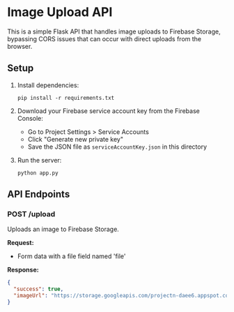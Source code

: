# Image Upload API

This is a simple Flask API that handles image uploads to Firebase Storage, bypassing CORS issues that can occur with direct uploads from the browser.

## Setup

1. Install dependencies:
   ```
   pip install -r requirements.txt
   ```

2. Download your Firebase service account key from the Firebase Console:
   - Go to Project Settings > Service Accounts
   - Click "Generate new private key"
   - Save the JSON file as `serviceAccountKey.json` in this directory

3. Run the server:
   ```
   python app.py
   ```

## API Endpoints

### POST /upload

Uploads an image to Firebase Storage.

**Request:**
- Form data with a file field named 'file'

**Response:**
```json
{
  "success": true,
  "imageUrl": "https://storage.googleapis.com/projectn-daee6.appspot.com/products/abc123-image.jpg"
}
```